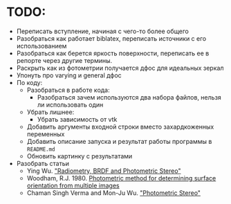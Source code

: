 # TODO:

* Переписать вступление, начиная с чего-то более общего
* Разобраться как работает biblatex, переписать источники с его использованием
* Разобраться как берется яркость поверхности, переписать ее в репорте через другие термины.
* Раскрыть как из фотометрии получается дфос для идеальных зеркал
* Упонуть про varying и general дфос
* По коду:
  * Разобраться в работе кода:
    * Разобраться зачем используются два набора файлов, нельзя ли использовать один
  * Убрать лишнее:
    * Убрать зависимость от vtk
  * Добавить аргументы входной строки вместо захардкоженных переменных
  * Добавить описание запуска и результат работы программы в `README.md`
  * Обновить картинку с результатами
* Разобрать статьи
  * Ying Wu. ["Radiometry, BRDF and Photometric Stereo"](http://users.eecs.northwestern.edu/~yingwu/teaching/EECS432/Notes/lighting.pdf)
  * Woodham, R.J. 1980. [Photometric method for determining surface orientation from multiple images](https://www.researchgate.net/publication/242557620_Photometric_Method_for_Determining_Surface_Orientation_from_Multiple_Images)
  * Chaman Singh Verma and Mon-Ju Wu. ["Photometric Stereo"](https://pages.cs.wisc.edu/~csverma/CS766_09/Stereo/stereo.html)
